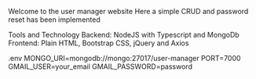 Welcome to the user manager website
Here a simple CRUD and password reset has been implemented

Tools and Technology
Backend: NodeJS with Typescript and MongoDb
Frontend: Plain HTML, Bootstrap CSS, jQuery and Axios

.env
MONGO_URI=mongodb://mongo:27017/user-manager
PORT=7000
GMAIL_USER=your_email
GMAIL_PASSWORD=password
